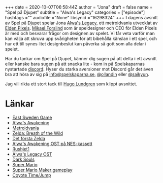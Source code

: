 +++ 
date = 2020-10-07T06:58:44Z
author = "Jona"
draft = false
name = "Spel på Djupet"
subtitle = "Alwa's Legacy"
categories = ["episode"]
hashtags =""
audiofile ="None"
libsynid ="16298324"
+++ 
I dagens avsnitt av Spel på Djupet spelar Jona [Alwa's Legacy](https://eldenpixels.com/alwas-legacy/), ett metroidvania utvecklat av [Elden Pixels](https://eldenpixels.com/). [Mikael Forslind](https://twitter.com/MikaelForslind) som är speldesigner och CEO för Elden Pixels är med och besvarar frågor om designen av spelet. Vi får veta varför man kan välja att skruva upp svårigheten för att bibehålla känslan i ett spel, och hur ett till synes litet designbeslut kan påverka så gott som alla delar i spelet.

Har du tankar om Spel på Djupet, känner dig sugen på att delta i ett avsnitt eller kanske bara sugen på att snacka lite - kom in på Spelskaparnas nystartade [discord](https://discord.gg/hBHEXss). Hyser du starka aversioner mot Discord går det även bra att höra av sig på info@spelskaparna.se, [@ollandin](https://twitter.com/ollelandin) eller [@saikyun](https://twitter.com/Saikyun).


Jag vill rikta ett stort tack till [Hugo Lundgren](https://hugolundgren.com/) som klippt avsnittet.

# Länkar
* [East Sweden Game](https://eastswedengame.se/)
* [Alwa's Awakening](https://eldenpixels.com/alwas-awakening/)
* [Metroidvania](https://en.wikipedia.org/wiki/Metroidvania#:~:text=Metroidvania%20is%20a%20subgenre%20of,games%20from%20these%20two%20series.)
* [Zelda: Breath of the Wild](https://en.wikipedia.org/wiki/The_Legend_of_Zelda:_Breath_of_the_Wild)
* [Det första Zelda](https://en.wikipedia.org/wiki/The_Legend_of_Zelda_(video_game))
* [Alwa's Awakening OST på NES-kassett](https://eldenpixels.com/soundtrack/)
* [Rushjet1](https://rushjet1.com/)
* [Alwa's Legacy OST](https://rushjet1.com/album/alwas-legacy)
* [Dark Souls](https://en.wikipedia.org/wiki/Dark_Souls)
* [Super Mario](https://en.wikipedia.org/wiki/Super_Mario)
* [Super Mario Maker gameplay](https://www.youtube.com/watch?v=IvMQe3v-HwA)
* [Coyote Time/Jump](https://developer.amazon.com/blogs/appstore/post/9d2094ed-53cb-4a3a-a5cf-c7f34bca6cd3/coding-imprecise-controls-to-make-them-feel-more-precise#:~:text=To%20fix%20this%20issue%2C%20we,for%20a%20few%20extra%20frames.)
